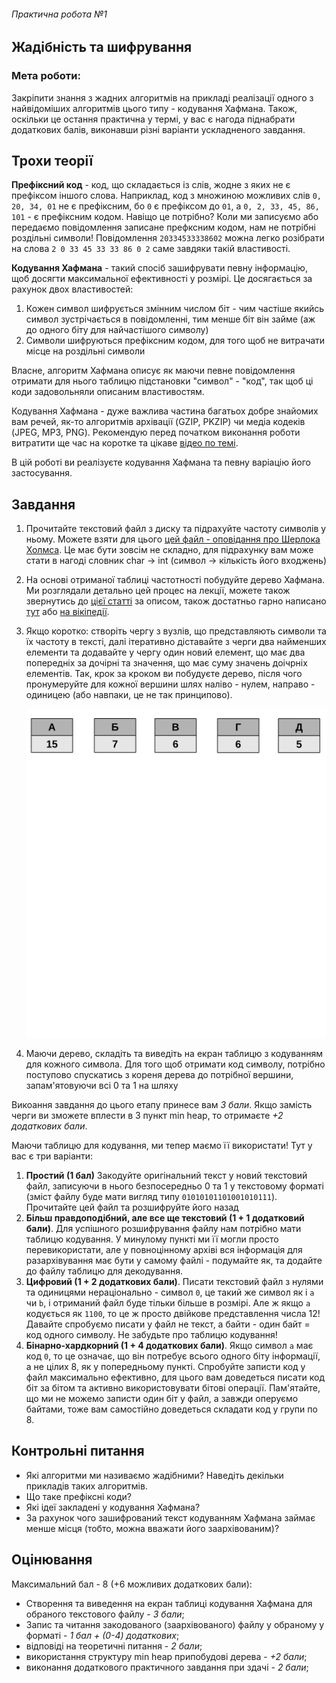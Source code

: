 ###### Практична робота №1
## Жадібність та шифрування

### Мета роботи:
Закріпити знання з жадних алгоритмів на прикладі реалізації одного з найвідоміших алгоритмів цього типу - кодування Хафмана. Також, оскільки це остання практична у термі, у вас є нагода піднабрати додаткових балів, виконавши різні варіанти ускладненого завдання.

## Трохи теорії
**Префіксний код** - код, що складається із слів, жодне з яких не є префіксом іншого слова. Наприклад, код з множиною можливих слів `0, 20, 34, 01` не є префіксним, бо `0` є префіксом до `01`, а `0, 2, 33, 45, 86, 101` - є префіксним кодом. Навіщо це потрібно? Коли ми записуємо або передаємо повідомлення записане префксним кодом, нам не потрібні роздільні символи! Повідомлення `20334533338602` можна легко розібрати на слова `2 0 33 45 33 33 86 0 2` саме завдяки такій властивості.

**Кодування Хафмана** - такий спосіб зашифрувати певну інформацію, щоб досягти максимальної ефективності у розмірі. Це досягається за рахунок двох властивостей:
1. Кожен символ шифрується змінним числом біт - чим частіше якийсь символ зустрічається в повідомленні, тим менше біт він займе (аж до одного біту для найчастішого символу)
2. Символи шифруються префіксним кодом, для того щоб не витрачати місце на роздільні символи

Власне, алгоритм Хафмана описує як маючи певне повідомлення отримати для нього таблицю підстановки "символ" - "код", так щоб ці коди задовольняли описаним властивостям.

Кодування Хафмана - дуже важлива частина багатьох добре знайомих вам речей, як-то алгоритмів архівації (GZIP, PKZIP) чи медіа кодеків (JPEG, MP3, PNG). Рекомендую перед початком виконання роботи витратити ще час на коротке та цікаве [відео по темі](https://www.youtube.com/watch?v=JsTptu56GM8).
 

В цій роботі ви реалізуєте кодування Хафмана та певну варіацію його застосування.

## Завдання
1. Прочитайте текстовий файл з диску та підрахуйте частоту символів у ньому. Можете взяти для цього [цей файл - оповідання про Шерлока Холмса](./../res/sherlock.txt). Це має бути зовсім не складно, для підрахунку вам може стати в нагоді словник char -> int (символ -> кількість його входжень)
2. На основі отриманої таблиці частотності побудуйте дерево Хафмана. Ми розглядали детально цей процес на лекції, можете також звернутись до [цієї статті](https://www.techiedelight.com/huffman-coding/) за описом, також достатньо гарно написано [тут](https://www.programiz.com/dsa/huffman-coding) або [на вікіпедії](https://en.wikipedia.org/wiki/Huffman_coding). 
3. Якщо коротко: створіть чергу з вузлів, що представляють символи та їх частоту в тексті, далі ітеративно діставайте з черги два найменших елементи та додавайте у чергу один новий елемент, що має два попередніх за дочірні та значення, що має суму значень доічрніх елементів. Так, крок за кроком ви побудуєте дерево, після чого пронумеруйте для кожної вершини шлях наліво - нулем, направо - одиницею (або навпаки, це не так принципово).

   ![](./../res/huffman.gif)
4. Маючи дерево, складіть та виведіть на екран таблицю з кодуванням для кожного символа. Для того щоб отримати код символу, потрібно поступово спускатись з кореня дерева до потрібної вершини, запам'ятовуючи всі 0 та 1 на шляху

Викоання завдання до цього етапу принесе вам _3 бали_. Якщо замість черги ви зможете вплести в 3 пункт min heap, то отримаєте _+2 додаткових бали_. 

Маючи таблицю для кодування, ми тепер маємо її використати! Тут у вас є три варіанти:
1. **Простий (1 бал)** Закодуйте оригінальний текст у новий текстовий файл, записуючи в нього безпосередньо 0 та 1 у текстовому форматі (зміст файлу буде мати вигляд типу `01010101101001010111`). Прочитайте цей файл та розшифруйте його назад
2. **Більш правдоподібний, але все ще текстовий (1 + 1 додатковий бали)**. Для успішного розшифрування файлу нам потрібно мати таблицю кодування. У минулому пункті ми її могли просто перевикористати, але у повноцінному архіві вся інформація для разархівування має бути у самому файлі - подумайте як, та додайте до файлу таблицю для декодування.
3. **Цифровий (1 + 2 додаткових бали)**. Писати текстовий файл з нулями та одиницями нераціонально - символ `0`, це такий же символ як і `a` чи `b`, і отриманий файл буде тільки більше в розмірі. Але ж якщо `a` кодується як `1100`, то це ж просто двійкове представлення числа 12! Давайте спробуємо писати у файл не текст, а байти - один байт = код одного символу. Не забудьте про таблицю кодування!
4. **Бінарно-хардкорний (1 + 4 додаткових бали)**. Якщо символ `a` має код `0`, то це означає, що він потребує всього одного біту інформації, а не цілих 8, як у попередньому пункті. Спробуйте записти код у файл максимально ефективно, для цього вам доведеться писати код біт за бітом та активно використовувати бітові операції. Пам'ятайте, що ми не можемо записти один біт у файл, а завжди оперуємо байтами, тоже вам самостійно доведеться складати код у групи по 8.


## Контрольні питання
- Які алгоритми ми називаємо жадібними? Наведіть декільки прикладів таких алгоритмів.
- Що таке префіксні коди?
- Які ідеї закладені у кодування Хафмана?
- За рахунок чого зашифрований текст кодуванням Хафмана займає менше місця (тобто, можна вважати його заархівованим)?

## Оцінювання

Максимальний бал - 8 (+6 можливих додаткових бали):
- Створення та виведення на екран таблиці кодування Хафмана для обраного текстового файлу - _3 бали_;
- Запис та читання закодованого (заархівованого) файлу у обраному у форматі - _1 бал + (0-4) додаткових_;
- відповіді на теоретичні питання - _2 бали_;
- використання структуру min heap припобудові дерева - _+2 бали_;
- виконання додаткового практичного завдання при здачі - _2 бали_;
